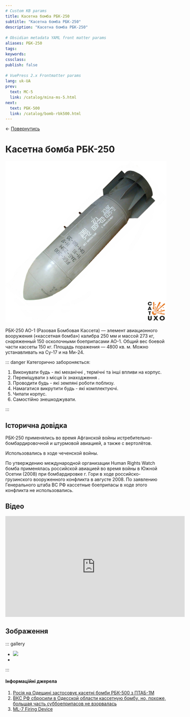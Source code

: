 ```yaml
---
# Custom KB params
title: Касетна бомба РБК-250
subtitle: "Касетна бомба РБК-250"
description: "Касетна бомба РБК-250"

# Obsidian metadata YAML front matter params
aliases: РБК-250
tags:
keywords:
cssclass:
publish: false

# VuePress 2.x Frontmatter params
lang: uk-UA
prev:
  text: МС-5
  link: /catalog/mina-ms-5.html
next:
  text: РБК-500
  link: /catalog/bomb-rbk500.html
---
```


← [Повернутись](../index.md)

# Касетна бомба РБК-250

![](assets/rbk-500-zab25m.png)

РБК-250 АО-1 (Разовая Бомбовая Кассета) — элемент авиационного вооружения («кассетная бомба») калибра 250 мм и массой 273 кг, снаряженный 150 осколочными боеприпасами AO-1. Общий вес боевой части кассеты 150 кг. Площадь поражения — 4800 кв. м. Можно устанавливать на Су-17 и на Ми-24.


::: danger Категорично забороняється:

1. Виконувати будь - які механічні , термічні та інші впливи на корпус.
2. Переміщувати з місця їх знаходження .
3. Проводити будь - які земляні роботи поблизу.
4. Намагатися викрутити будь - які комплектуючі.
5. Чипати корпус.
6. Самостійно знешкоджувати.

:::

## Історична довідка

РБК-250 применялись во время Афганской войны истребительно-бомбардировочной и штурмовой авиацией, а также с вертолётов.

Использовались в ходе чеченской войны.

По утверждению международной организации Human Rights Watch бомба применялась российской авиацией во время войны в Южной Осетии (2008) при бомбардировке г. Гори в ходе российско-грузинского вооруженного конфликта в августе 2008. По заявлению Генерального штаба ВС РФ кассетные боеприпасы в ходе этого конфликта не использовались.


## Відео

<iframe width="560" height="315" src="https://www.youtube.com/embed/T-bADJfTJts" title="Росія на Одещині застосовує касетні бомби РБК-500 з ПТАБ-1М" frameborder="0" allow="accelerometer; autoplay; clipboard-write; encrypted-media; gyroscope; picture-in-picture; web-share" allowfullscreen></iframe>

## Зображення

::: gallery

- ![](assets/rbk-250-1.png)
- 
:::

#### Інформаційні джерела

1. [Росія на Одещині застосовує касетні бомби РБК-500 з ПТАБ-1М](https://mil.in.ua/uk/news/rosiya-na-odeshhyni-zastosovuye-kasetni-bomby-rbk-500-z-ptab-1m/)
2. [ВКС РФ сбросили в Одесской области кассетную бомбу, но, похоже, большая часть суббоеприпасов не взорвалась](https://citeam-ru.medium.com/%D0%B2%D0%BA%D1%81-%D1%80%D1%84-%D1%81%D0%B1%D1%80%D0%BE%D1%81%D0%B8%D0%BB%D0%B8-%D0%B2-%D0%BE%D0%B4%D0%B5%D1%81%D1%81%D0%BA%D0%BE%D0%B9-%D0%BE%D0%B1%D0%BB%D0%B0%D1%81%D1%82%D0%B8-%D0%BA%D0%B0%D1%81%D1%81%D0%B5%D1%82%D0%BD%D1%83%D1%8E-%D0%B1%D0%BE%D0%BC%D0%B1%D1%83-%D0%BD%D0%BE-%D0%BF%D0%BE%D1%85%D0%BE%D0%B6%D0%B5-%D0%B1%D0%BE%D0%BB%D1%8C%D1%88%D0%B0%D1%8F-%D1%87%D0%B0%D1%81%D1%82%D1%8C-%D1%81%D1%83%D0%B1%D0%B1%D0%BE%D0%B5%D0%BF%D1%80%D0%B8%D0%BF%D0%B0%D1%81%D0%BE%D0%B2-%D0%BD%D0%B5-4236f2dffedd)
3. [ML-7 Firing Device](https://cat-uxo.com/explosive-hazards/firing-devices/ml-7-firing-device)
